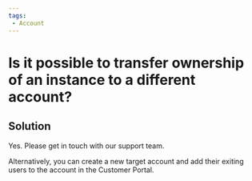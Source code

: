 ```yaml
---
tags: 
 - Account
---
```


# Is it possible to transfer ownership of an instance to a different account?

## Solution

Yes. Please get in touch with our support team.

Alternatively, you can create a new target account and add their exiting users to the account in the Customer Portal.